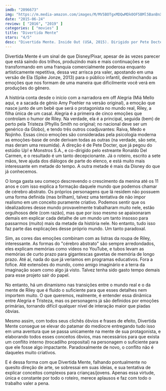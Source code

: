 ```yaml
---
imdb: "2096673"
img: "https://m.media-amazon.com/images/M/MV5BOTgxMDQwMDk0OF5BMl5BanBnXkFtZTgwNjU5OTg2NDE@._V1_SY150_CR0,0,101,150_.jpg"
date: "2015-06-24"
review: [ "2016", "2019" ]
categories: [ "movies" ]
title: "Divertida Mente"
stars: "4/5"
desc: "Divertida Mente. Inside Out (USA, 2015). Dirigido por Pete Docter, Ronaldo Del Carmen. Escrito por Pete Docter, Ronaldo Del Carmen, Meg LeFauve, Josh Cooley, Pete Docter. Com Amy Poehler, Phyllis Smith, Richard Kind, Bill Hader, Lewis Black, Mindy Kaling, Kaitlyn Dias, Diane Lane, Kyle MacLachlan."
---
```

Divertida Mente é um sinal de que Disney/Pixar, apesar de às vezes parecer que está saindo dos trilhos, produzindo mais e mais continuações e se transformando em uma franquia comercialmente poderosa enquanto artisticamente repetitiva, dessa vez arrisca pra valer, apostando em uma versão de Ela (Spike Jonze, 2013) para o público infantil, destrinchando as emoções que nos formam de uma maneira que dificilmente você verá em produções do gênero.

A história conta desde o início com a narradora em off Alegria (Miá Mello aqui, e a sacada de gênio Amy Poehler na versão original), a emoção que nasce junto de um bebê que será o protagonista no mundo real, Riley, a filha única de um casal. Alegria é a primeira de cinco emoções que controlam o humor de Riley. Na verdade, ela é a principal, seguida (bem) de perto pela Tristeza (Phyllis Smith no original; no nacional deve ser um genérico da Globo), e tendo três outros coadjuvantes: Raiva, Medo e Nojinho. Essas cinco emoções são consideradas pela psicologia moderna as emoções-base de onde derivam todas as outras (na verdade, são sete, mas deram uma resumida). A direção é de Pete Docter, que já pegou do estúdio Up! e Monstros S.A., e co-dirigido pelo estreante Ronaldo Del Carmen, e o resultado é um tanto decepcionante. Já o roteiro, escrito a sete mãos, teve ajuda dos diálogos de parte do elenco, e está muito mais interessante em metade do tempo. A outra metade é mais da Disney do que já conhecemos.

O longa gasta seu começo descrevendo o crescimento da menina até os 11 anos e com isso explica a formação daquele mundo que podemos chamar de cérebro abstrato. Os próprios personagens que lá residem não possuem uma forma definida (mas brilham), talvez uma tentativa de não impor realismo em um conceito puramente criativo. Podemos sentir que os idealizadores desse mundo provavelmente trabalharam muito nele, estão orgulhosos dele (com razão), mas que por isso mesmo se apaixonaram demais em explicar cada detalhe de um mundo um tanto insosso para passarmos (muito) mais da metade da história nele. No entanto, tudo isso faz parte das explicações desse próprio mundo. Um tanto paradoxal.

Sim, as cores das emoções combinam com as listras da roupa de Riley, interessante. As formas do "cérebro abstrato" são sempre arredondados, eles explicam memórias como vídeos no YouTube, e tubos levam as memórias de curto prazo para gigantescas gavetas de memória de longo prazo. Até aí, nada do que já veríamos em programas educativos. Fora a fofice. Até extensões do mundo, como amigo imaginário e a terra da imaginação soam como algo já visto. Talvez tenha sido gasto tempo demais para esse projeto sair do papel.

No entanto, há um dinamismo nas transições entre o mundo real e o da mente de Riley que é fluido o suficiente para que esses detalhes nem importem muito. O que queremos, realmente, é entender essa dinâmica entre Alegria e Tristeza, mas os personagens já são definidos por emoções primárias, tornando difícil qualquer nível de interação maior que piadas óbvias.

Mesmo assim, com todos seus clichês óbvios e frases de efeito, Divertida Mente consegue se elevar do patamar do medíocre entregando tudo isso em uma aventura que se passa unicamente na mente de sua protagonista, e elaborando todos esses conceitos óbvios, mas necessários para que exista um conflito interno (trocadilho proposital) na personagem o suficiente para que ele fosse algo impactante. Paradoxalmente de novo, o conflito não é daqueles muito criativos.

E é dessa forma com que Divertida Mente, falhando pontualmente no quesito direção de arte, se sobressai em suas ideias, e sua tentativa de explicar conceitos complexos para crianças/jovens. Apenas essa virtude, única e constante por todo o roteiro, merece aplausos e faz com todo o trabalho valer a pena.
